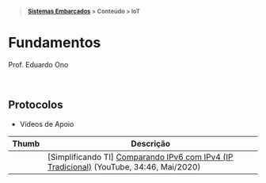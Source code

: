 > <sup><strong><a href="https://github.com/eduardo-ono/Sistemas-Embarcados">Sistemas Embarcados</a> > Conteúdo > IoT</strong></sup>

# Fundamentos

Prof. Eduardo Ono

<br>

## Protocolos

* Vídeos de Apoio

| Thumb | Descrição |
| :-: | --- |
|| [Simplificando TI] [Comparando IPv6 com IPv4 (IP Tradicional)](https://www.youtube.com/watch?v=f0gglwGSCgU) (YouTube, 34:46, Mai/2020)

<br>
